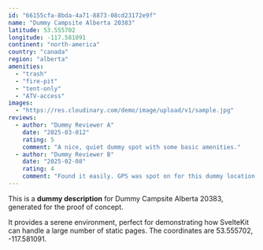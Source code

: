 ```yaml
---
id: "66155cfa-8bda-4a71-8873-08cd23172e9f"
name: "Dummy Campsite Alberta 20383"
latitude: 53.555702
longitude: -117.581091
continent: "north-america"
country: "canada"
region: "alberta"
amenities:
  - "trash"
  - "fire-pit"
  - "tent-only"
  - "ATV-access"
images:
  - "https://res.cloudinary.com/demo/image/upload/v1/sample.jpg"
reviews:
  - author: "Dummy Reviewer A"
    date: "2025-03-012"
    rating: 5
    comment: "A nice, quiet dummy spot with some basic amenities."
  - author: "Dummy Reviewer B"
    date: "2025-02-08"
    rating: 4
    comment: "Found it easily. GPS was spot on for this dummy location."
---
```


This is a **dummy description** for Dummy Campsite Alberta 20383, generated for the proof of concept.

It provides a serene environment, perfect for demonstrating how SvelteKit can handle a large number of static pages. The coordinates are 53.555702, -117.581091.
